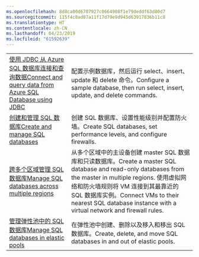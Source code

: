 ```yaml
---
ms.openlocfilehash: 8d8ca00d6707927c0664908f1e79deddf63d80d7
ms.sourcegitcommit: 115f4c8ad07a11f17d79e9d945d63917836b11c8
ms.translationtype: HT
ms.contentlocale: zh-CN
ms.lasthandoff: 04/23/2019
ms.locfileid: "61592639"
---
```

|  |  |
|---------|---------|
| <span data-ttu-id="195ae-101">[使用 JDBC 从 Azure SQL 数据库连接和查询数据][4]</span><span class="sxs-lookup"><span data-stu-id="195ae-101">[Connect and query data from Azure SQL Database using JDBC][4]</span></span> | <span data-ttu-id="195ae-102">配置示例数据库，然后运行 select、insert、update 和 delete 命令。</span><span class="sxs-lookup"><span data-stu-id="195ae-102">Configure a sample database, then run select, insert, update, and delete commands.</span></span> |
| <span data-ttu-id="195ae-103">[创建和管理 SQL 数据库][1]</span><span class="sxs-lookup"><span data-stu-id="195ae-103">[Create and manage SQL databases][1]</span></span> | <span data-ttu-id="195ae-104">创建 SQL 数据库、设置性能级别并配置防火墙。</span><span class="sxs-lookup"><span data-stu-id="195ae-104">Create SQL databases, set performance levels, and configure firewalls.</span></span>|
| <span data-ttu-id="195ae-105">[跨多个区域管理 SQL 数据库][2]</span><span class="sxs-lookup"><span data-stu-id="195ae-105">[Manage SQL databases across multiple regions][2]</span></span> | <span data-ttu-id="195ae-106">从多个区域中的主设备创建 master SQL 数据库和只读数据库。</span><span class="sxs-lookup"><span data-stu-id="195ae-106">Create a master SQL database and read-only databases from the master in multiple regions.</span></span> <span data-ttu-id="195ae-107">使用虚拟网络和防火墙规则将 VM 连接到其最靠近的 SQL 数据库实例。</span><span class="sxs-lookup"><span data-stu-id="195ae-107">Connect VMs to their nearest SQL database instance with a virtual network and firewall rules.</span></span> | 
| <span data-ttu-id="195ae-108">[管理弹性池中的 SQL 数据库][3]</span><span class="sxs-lookup"><span data-stu-id="195ae-108">[Manage SQL databases in elastic pools][3]</span></span> | <span data-ttu-id="195ae-109">在弹性池中创建、删除以及移入和移出 SQL 数据库。</span><span class="sxs-lookup"><span data-stu-id="195ae-109">Create, delete, and move SQL databases in and out of elastic pools.</span></span> | 

[1]: https://azure.microsoft.com/resources/samples/sql-database-java-manage-db/
[2]: https://azure.microsoft.com/resources/samples/sql-database-java-manage-sql-databases-across-regions/
[3]: ../java-sdk-manage-sql-elastic-pools.md
[4]: https://docs.microsoft.com/azure/sql-database/sql-database-connect-query-java